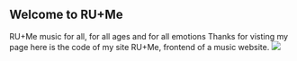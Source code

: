 ## Welcome to RU+Me
RU+Me music for all, for all ages and for all emotions
Thanks for visting my page here is the code of my site RU+Me, frontend of a music website.
<img src="https://drive.google.com/file/d/17ggmAUQ66_FQqczzzGlZW0B_KU11DqsL/view?usp=sharing">

